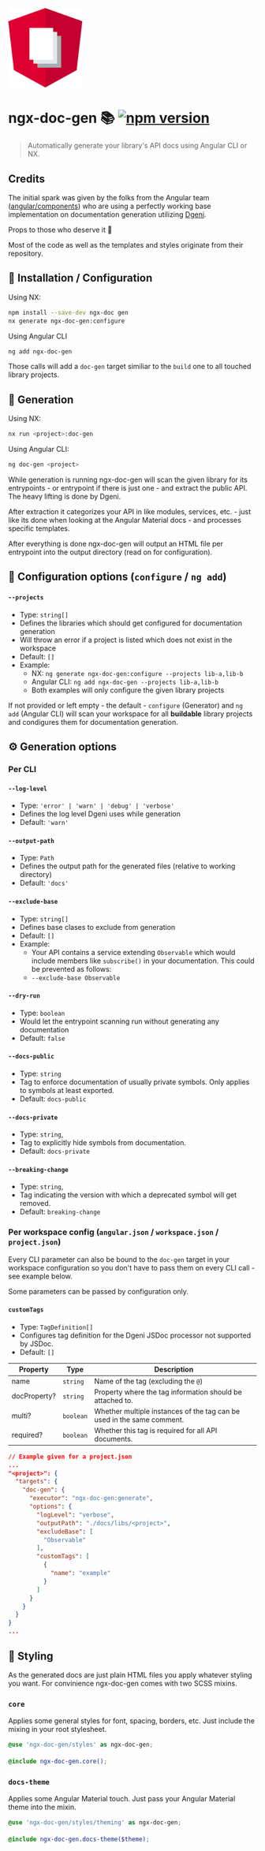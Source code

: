 <img src="https://raw.githubusercontent.com/bohoffi/ngx-doc-gen/develop/assets/logo.svg" width="150">

<!-- variables -->
[npm-image]: https://badge.fury.io/js/ngx-doc-gen.svg
[npm-url]: https://www.npmjs.com/package/ngx-doc-gen

# ngx-doc-gen 📚 [![npm version](https://img.shields.io/npm/v/ngx-doc-gen.svg)](https://www.npmjs.com/package/ngx-doc-gen)

> Automatically generate your library's API docs using Angular CLI or NX.

## Credits <a name="credits"></a>

The initial spark was given by the folks from the Angular team ([angular/components](https://github.com/angular/components)) who are using a perfectly working base implementation on documentation generation utilizing [Dgeni](https://github.com/angular/dgeni).

Props to those who deserve it 🍻

Most of the code as well as the templates and styles originate from their repository.

## 📕 Installation / Configuration

Using NX:
```bash
npm install --save-dev ngx-doc gen
nx generate ngx-doc-gen:configure
```

Using Angular CLI
```bash
ng add ngx-doc-gen
```

Those calls will add a `doc-gen` target similiar to the `build` one to all touched library projects.

## 🤖 Generation

Using NX:
```bash
nx run <project>:doc-gen
```

Using Angular CLI:
```bash
ng doc-gen <project>
```

While generation is running ngx-doc-gen will scan the given library for its entrypoints  - or entrypoint if there is just one - and extract the public API. The heavy lifting is done by Dgeni.

After extraction it categorizes your API in like modules, services, etc. - just like its done when looking at the Angular Material docs - and processes specific templates.

After everything is done ngx-doc-gen will output an HTML file per entrypoint into the output directory (read on for configuration).

## 📖 Configuration options (`configure` / `ng add`)

#### `--projects`

* Type: `string[]`
* Defines the libraries which should get configured for documentation generation
* Will throw an error if a project is listed which does not exist in the workspace
* Default: `[]`
* Example:
  * NX: `ng generate ngx-doc-gen:configure --projects lib-a,lib-b`
  * Angular CLI: `ng add ngx-doc-gen --projects lib-a,lib-b`
  * Both examples will only configure the given library projects

If not provided or left empty - the default - `configure` (Generator) and `ng add` (Angular CLI) will scan your workspace for all __buildable__ library projects and condigures them for documentation generation.

## ⚙️ Generation options

### Per CLI

#### `--log-level`

* Type: `'error' | 'warn' | 'debug' | 'verbose'`
* Defines the log level Dgeni uses while generation
* Default: `'warn'`

#### `--output-path`

* Type: `Path`
* Defines the output path for the generated files (relative to working directory)
* Default: `'docs'`

#### `--exclude-base`

* Type: `string[]`
* Defines base clases to exclude from generation
* Default: `[]`
* Example:
  * Your API contains a service extending `Observable` which would include members like `subscribe()` in your documentation. This could be prevented as follows:
  * `--exclude-base Observable`

#### `--dry-run`

* Type: `boolean`
*  Would let the entrypoint scanning run without generating any documentation
* Default: `false`

#### `--docs-public`

* Type: `string`
* Tag to enforce documentation of usually private symbols. Only applies to symbols at least exported.
* Default: `docs-public`

#### `--docs-private`

* Type: `string`,
* Tag to explicitly hide symbols from documentation.
* Default: `docs-private`

#### `--breaking-change`

* Type: `string`,
* Tag indicating the version with which a deprecated symbol will get removed.
* Default: `breaking-change`

### Per workspace config (`angular.json` / `workspace.json` / `project.json`)

Every CLI parameter can also be bound to the `doc-gen` target in your workspace configuration so you don't have to pass them on every CLI call - see example below.

Some parameters can be passed by configuration only.

#### `customTags`

* Type: `TagDefinition[]`
* Configures tag definition for the Dgeni JSDoc processor not supported by JSDoc.
* Default: `[]`

| Property          | Type         | Description  |
|---------------|-----------|-------------|
| name               | `string`     | Name of the tag (excluding the `@`)              |
| docProperty?  | `string`    | Property where the tag information should be attached to.         |
| multi?              | `boolean` | Whether multiple instances of the tag can be used in the same comment. |
| required?        | `boolean` | Whether this tag is required for all API documents.                                    |

```json
// Example given for a project.json
...
"<project>": {
  "targets": {
    "doc-gen": {
      "executor": "ngx-doc-gen:generate",
      "options": {
        "logLevel": "verbose",
        "outputPath": "./docs/libs/<project>",
        "excludeBase": [
          "Observable"
        ],
        "customTags": [
          {
            "name": "example"
          }
        ]
      }
    }
  }
}
...
```

## 🎨 Styling

As the generated docs are just plain HTML files you apply whatever styling you want. For convinience ngx-doc-gen comes with two SCSS mixins.

### `core`

Applies some general styles for font, spacing, borders, etc. Just include the mixing in your root stylesheet.

```scss
@use 'ngx-doc-gen/styles' as ngx-doc-gen;

@include ngx-doc-gen.core();
```

### `docs-theme`

Applies some Angular Material touch. Just pass your Angular Material theme into the mixin.

```scss
@use 'ngx-doc-gen/styles/theming' as ngx-doc-gen;

@include ngx-doc-gen.docs-theme($theme);
```
